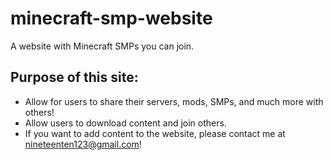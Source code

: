# minecraft-smp-website
A website with Minecraft SMPs you can join.

## Purpose of this site: ##
 - Allow for users to share their servers, mods, SMPs, and much more with others!
 - Allow users to download content and join others.
 - If you want to add content to the website, please contact me at nineteenten123@gmail.com!
